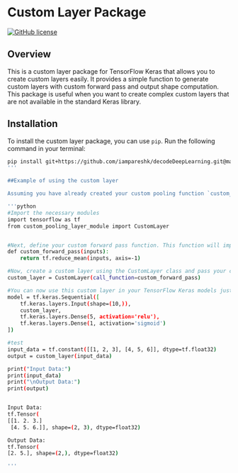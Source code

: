 # Custom Layer Package

[![GitHub license](https://img.shields.io/github/license/iampareshk/decodeDeepLearning)](https://github.com/iampareshk/decodeDeepLearning/blob/main/LICENSE)

## Overview

This is a custom layer package for TensorFlow Keras that allows you to create custom layers easily. It provides a simple function to generate custom layers with custom forward pass and output shape computation. This package is useful when you want to create complex custom layers that are not available in the standard Keras library.

## Installation

To install the custom layer package, you can use `pip`. Run the following command in your terminal:

```bash
pip install git+https://github.com/iampareshk/decodeDeepLearning.git@master
'''

##Example of using the custom layer

Assuming you have already created your custom pooling function `custom_pooling_function`, you can create a custom layer using the `CustomLayer` function from the `decodeDeepLearning` package.

'''python
#Import the necessary modules
import tensorflow as tf
from custom_pooling_layer_module import CustomLayer


#Next, define your custom forward pass function. This function will implement the logic for your custom layer. For example, let's say we #want to compute the mean of the inputs along the last dimension:
def custom_forward_pass(inputs):
    return tf.reduce_mean(inputs, axis=-1)

#Now, create a custom layer using the CustomLayer class and pass your custom forward pass function as an argument:
custom_layer = CustomLayer(call_function=custom_forward_pass)

#You can now use this custom layer in your TensorFlow Keras models just like any other Keras layer. For example, you can use it in a model #like this:
model = tf.keras.Sequential([
    tf.keras.layers.Input(shape=(10,)),
    custom_layer,
    tf.keras.layers.Dense(5, activation='relu'),
    tf.keras.layers.Dense(1, activation='sigmoid')
])

#test
input_data = tf.constant([[1, 2, 3], [4, 5, 6]], dtype=tf.float32)
output = custom_layer(input_data)

print("Input Data:")
print(input_data)
print("\nOutput Data:")
print(output)


Input Data:
tf.Tensor(
[[1. 2. 3.]
 [4. 5. 6.]], shape=(2, 3), dtype=float32)

Output Data:
tf.Tensor(
[2. 5.], shape=(2,), dtype=float32)

'''




